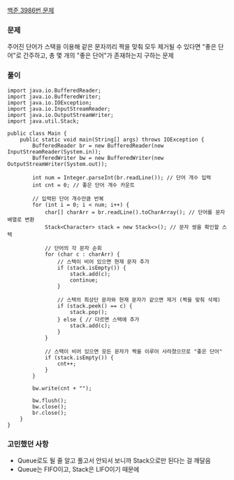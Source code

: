 [백준 3986번 문제](https://www.acmicpc.net/problem/3986)

### 문제
주어진 단어가 스택을 이용해 같은 문자끼리 짝을 맞춰 모두 제거될 수 있다면 "좋은 단어"로 간주하고, 총 몇 개의 "좋은 단어"가 존재하는지 구하는 문제

### 풀이

```
import java.io.BufferedReader;
import java.io.BufferedWriter;
import java.io.IOException;
import java.io.InputStreamReader;
import java.io.OutputStreamWriter;
import java.util.Stack;

public class Main {
    public static void main(String[] args) throws IOException {
        BufferedReader br = new BufferedReader(new InputStreamReader(System.in));
        BufferedWriter bw = new BufferedWriter(new OutputStreamWriter(System.out));

        int num = Integer.parseInt(br.readLine()); // 단어 개수 입력
        int cnt = 0; // 좋은 단어 개수 카운트
        
        // 입력된 단어 개수만큼 반복
        for (int i = 0; i < num; i++) {
            char[] charArr = br.readLine().toCharArray(); // 단어를 문자 배열로 변환
            Stack<Character> stack = new Stack<>(); // 문자 쌍을 확인할 스택
            
            // 단어의 각 문자 순회
            for (char c : charArr) {
                // 스택이 비어 있으면 현재 문자 추가
                if (stack.isEmpty()) {
                    stack.add(c);
                    continue;
                }

                // 스택의 최상단 문자와 현재 문자가 같으면 제거 (짝을 맞춰 삭제)
                if (stack.peek() == c) {
                    stack.pop();
                } else { // 다르면 스택에 추가
                    stack.add(c);
                }
            }

            // 스택이 비어 있으면 모든 문자가 짝을 이루어 사라졌으므로 "좋은 단어"
            if (stack.isEmpty()) {
                cnt++;
            }
        }

        bw.write(cnt + ""); 

        bw.flush();
        bw.close();
        br.close();
    }
}
```


### 고민했던 사항
- Queue로도 될 줄 알고 풀고서 안되서 보니까 Stack으로만 된다는 걸 깨달음
- Queue는 FIFO이고, Stack은 LIFO이기 때문에